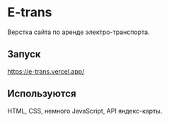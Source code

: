 # E-trans
Верстка сайта по аренде электро-транспорта.

## Запуск
https://e-trans.vercel.app/

## Используются
HTML, CSS, немного JavaScript, API яндекс-карты.
